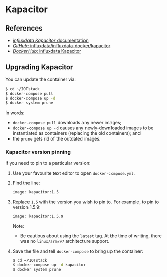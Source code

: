 # Kapacitor
 
## <a name="references"> References </a>

- [*influxdata Kapacitor* documentation](https://docs.influxdata.com/kapacitor/)
- [*GitHub*: influxdata/influxdata-docker/kapacitor](https://github.com/influxdata/influxdata-docker/tree/master/kapacitor)
- [*DockerHub*: influxdata Kapacitor](https://hub.docker.com/_/kapacitor)

## <a name="upgradingKapacitor"> Upgrading Kapacitor </a>

You can update the container via:

```bash
$ cd ~/IOTstack
$ docker-compose pull
$ docker-compose up -d
$ docker system prune
```

In words:

* `docker-compose pull` downloads any newer images;
* `docker-compose up -d` causes any newly-downloaded images to be instantiated as containers (replacing the old containers); and
* the `prune` gets rid of the outdated images.

### <a name="versionPinning"> Kapacitor version pinning </a>

If you need to pin to a particular version:

1. Use your favourite text editor to open `docker-compose.yml`.
2. Find the line:

	```
   image: kapacitor:1.5
	```

3. Replace `1.5` with the version you wish to pin to. For example, to pin to version 1.5.9:

	```
   image: kapacitor:1.5.9
	```
	
	Note:
	
	* Be cautious about using the `latest` tag. At the time of writing, there was no `linux/arm/v7` architecture support. 

4. Save the file and tell `docker-compose` to bring up the container:

	```bash
	$ cd ~/IOTstack
	$ docker-compose up -d kapacitor
	$ docker system prune
	```
